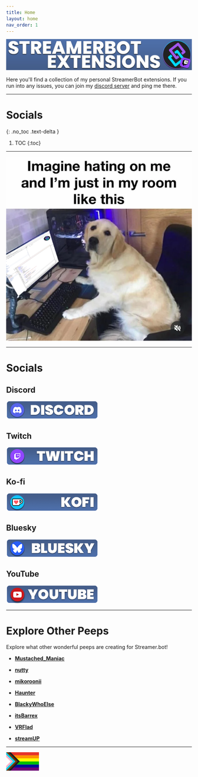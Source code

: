 ```yaml
---
title: Home
layout: home
nav_order: 1
---
```


![Picture](assets/general/Github_Title.png)

Here you'll find a collection of my personal StreamerBot extensions. If you run into any issues, you can join my [discord server](https://discord.gg/gEm5UMSvYs) and ping me there.

---

# Socials
{: .no_toc .text-delta }

1. TOC
{:toc}

---

![Picture](assets/media/dogmeme2.png)

---
# <span class="iconify" data-icon="entypo-social:rainbow" data-inline="false"></span> **Socials**

## <span class="iconify" data-icon="ic:baseline-discord" data-inline="false"></span> **Discord**
[![Picture](assets/general/github_discord.png)](https://discord.gg/gEm5UMSvYs)

## <span class="iconify" data-icon="mdi:twitch" data-inline="false"></span> **Twitch**
[![Picture](assets/general/github_twitch.png)](https://twitch.tv/tawmae)

## <span class="iconify" data-icon="simple-icons:kofi" data-inline="false"></span> **Ko-fi**
[![Picture](assets/general/github_kofi.png)](https://ko-fi.com/tawmae)

## <span class="iconify" data-icon="simple-icons:bluesky" data-inline="false"></span> **Bluesky**
[![Picture](assets/general/github_bluesky.png)](https://bsky.app/profile/tawmae.xyz)

## <span class="iconify" data-icon="carbon:logo-youtube" data-inline="false"></span> **YouTube**
[![Picture](assets/general/github_yt.png)](https://www.youtube.com/@tawmae)


---

# <span class="iconify" data-icon="ic:sharp-travel-explore" data-inline="false"></span> **Explore Other Peeps**

Explore what other wonderful peeps are creating for Streamer.bot!

- <span class="iconify" data-icon="mdi:mustache" data-inline="false"></span> [**Mustached_Maniac**](https://mustachedmaniac.com/) 

- <span class="iconify" data-icon="game-icons:acorn" data-inline="false"></span> [**nutty**](https://malachite-arithmetic-3b1.notion.site/nutty-gg-79908eff88964dee9abea187392e597d)

- <span class="iconify" data-icon="material-symbols:brush" data-inline="false"></span> [**mikoroonii**](https://mikoroonii.com/)

- <span class="iconify" data-icon="game-icons:santa-hat" data-inline="false"></span> [**Haunter**](https://github.com/Haunter56)

- <span class="iconify" data-icon="mdi:sunglasses" data-inline="false"></span> [**BlackyWhoElse**](https://github.com/BlackyWhoElse/streamer.bot-actions)  

- <span class="iconify" data-icon="tabler:square-letter-b-filled" data-inline="false"></span> [**itsBarrex**](https://barrex.stream/category/streamer-bot-erweiterung/) 

- <span class="iconify" data-icon="hugeicons:virtual-reality-vr-01" data-inline="false"></span> [**VRFlad**](https://vrflad.com/)

- <span class="iconify" data-icon="simple-icons:obsstudio" data-inline="false"></span> [**streamUP**](https://streamup.tips/)

---

![Picture](assets/media/lgbtq.jpg) 






